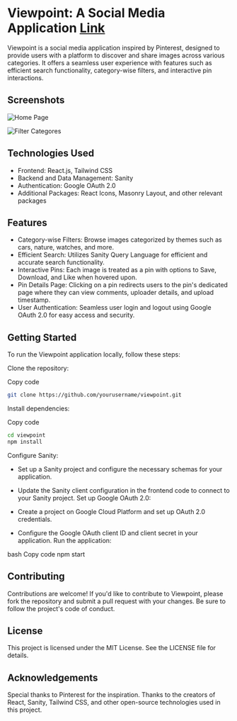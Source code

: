 # Viewpoint: A Social Media Application [Link](https://viewpoint0614.netlify.app/)

Viewpoint is a social media application inspired by Pinterest, designed to provide users with a platform to discover and share images across various categories. It offers a seamless user experience with features such as efficient search functionality, category-wise filters, and interactive pin interactions.

## Screenshots

![Home Page](https://drive.usercontent.google.com/download?id=1hO2NKJo8QWVYR7mMyCDnMN0J9OtFLKgJ&authuser=0)

![Filter Categores](https://drive.usercontent.google.com/download?id=1tJCNbmqqEn2mnuzhFSH98qYCb8fM9sNa&authuser=0)

## Technologies Used

- Frontend: React.js, Tailwind CSS
- Backend and Data Management: Sanity
- Authentication: Google OAuth 2.0
- Additional Packages: React Icons, Masonry Layout, and other relevant packages

## Features

- Category-wise Filters: Browse images categorized by themes such as cars, nature, watches, and more.
- Efficient Search: Utilizes Sanity Query Language for efficient and accurate search functionality.
- Interactive Pins: Each image is treated as a pin with options to Save, Download, and Like when hovered upon.
- Pin Details Page: Clicking on a pin redirects users to the pin's dedicated page where they can view comments, uploader details, and upload timestamp.
- User Authentication: Seamless user login and logout using Google OAuth 2.0 for easy access and security.

## Getting Started
To run the Viewpoint application locally, follow these steps:

Clone the repository:

Copy code
```bash
git clone https://github.com/yourusername/viewpoint.git
```
Install dependencies:

Copy code
```bash
cd viewpoint
npm install
```
Configure Sanity:

- Set up a Sanity project and configure the necessary schemas for your application.
- Update the Sanity client configuration in the frontend code to connect to your Sanity project.
Set up Google OAuth 2.0:

- Create a project on Google Cloud Platform and set up OAuth 2.0 credentials.
- Configure the Google OAuth client ID and client secret in your application.
Run the application:

bash
Copy code
npm start

## Contributing
Contributions are welcome! If you'd like to contribute to Viewpoint, please fork the repository and submit a pull request with your changes. Be sure to follow the project's code of conduct.

## License
This project is licensed under the MIT License. See the LICENSE file for details.

## Acknowledgements
Special thanks to Pinterest for the inspiration.
Thanks to the creators of React, Sanity, Tailwind CSS, and other open-source technologies used in this project.

